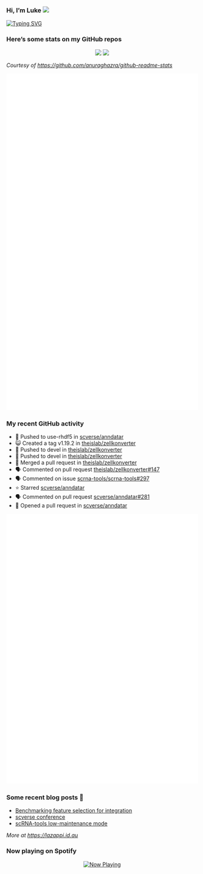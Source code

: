 
<!-- README.md is generated from README.Rmd. Please edit that file -->

### Hi, I’m Luke <img src="https://raw.githubusercontent.com/MartinHeinz/MartinHeinz/master/wave.gif" width="30px">

<!-- Customise this at https://readme-typing-svg.demolab.com -->

[![Typing
SVG](https://readme-typing-svg.demolab.com?font=Fira+Code&duration=3000&pause=200&color=9D24F7&center=true&random=true&width=435&lines=Data+scientist;Bioinformatician;Package+developer;Workflow+engineer)](https://git.io/typing-svg)

<!--
**lazappi/lazappi** is a ✨ _special_ ✨ repository because its `README.md` (this file) appears on your GitHub profile.
&#10;Here are some ideas to get you started:
&#10;- 🔭 I’m currently working on ...
- 🌱 I’m currently learning ...
- 👯 I’m looking to collaborate on ...
- 🤔 I’m looking for help with ...
- 💬 Ask me about ...
- 📫 How to reach me: ...
- 😄 Pronouns: ...
- ⚡ Fun fact: ...
-->

### Here’s some stats on my GitHub repos

<p align="center">
<img src="https://github-readme-stats.vercel.app/api?username=lazappi&count_private=true&show_icons=true&theme=buefy&hide_title=True">
<img src="https://github-readme-stats.vercel.app/api/top-langs/?username=lazappi&hide=html&theme=buefy&layout=compact">
</p>

*Courtesy of <https://github.com/anuraghazra/github-readme-stats>*

<p align="center" style="width:100%;">
<img src="https://github.com/lazappi/lazappi/raw/main/github-intro.svg">
</p>

### My recent GitHub activity

- 📨 Pushed to use-rhdf5 in
  [scverse/anndatar](https://github.com/scverse/anndatar)
- 😺 Created a tag v1.19.2 in
  [theislab/zellkonverter](https://github.com/theislab/zellkonverter)
- 📨 Pushed to devel in
  [theislab/zellkonverter](https://github.com/theislab/zellkonverter)
- 📨 Pushed to devel in
  [theislab/zellkonverter](https://github.com/theislab/zellkonverter)
- 🎉 Merged a pull request in
  [theislab/zellkonverter](https://github.com/theislab/zellkonverter)
- 🗣 Commented on pull request
  [theislab/zellkonverter#147](https://github.com/theislab/zellkonverter#147)
- 🗣 Commented on issue
  [scrna-tools/scrna-tools#297](https://github.com/scrna-tools/scrna-tools#297)
- ⭐️ Starred [scverse/anndatar](https://github.com/scverse/anndatar)
- 🗣 Commented on pull request
  [scverse/anndatar#281](https://github.com/scverse/anndatar#281)
- 🤔 Opened a pull request in
  [scverse/anndatar](https://github.com/scverse/anndatar)

<p align="center" style="width:100%;">
<img src="https://github.com/lazappi/lazappi/raw/main/github-status.svg">
</p>

### Some recent blog posts 📝

- [Benchmarking feature selection for
  integration](https://lazappi.id.au/posts/2025-03-15-feature-selection-benchmark/)
- [scverse
  conference](https://lazappi.id.au/posts/2024-09-15-scverse-conference/)
- [scRNA-tools low-maintenance
  mode](https://lazappi.id.au/posts/2024-03-04-scRNAtools-low-maintenance/)

*More at <https://lazappi.id.au>*

### Now playing on Spotify

<p align="center">
<a href="https://now-playing-profile.lazappi.vercel.app/now-playing?open">
<img src="https://now-playing-profile.lazappi.vercel.app/now-playing" width="256" height="64" alt="Now Playing">
</a>
</p>
